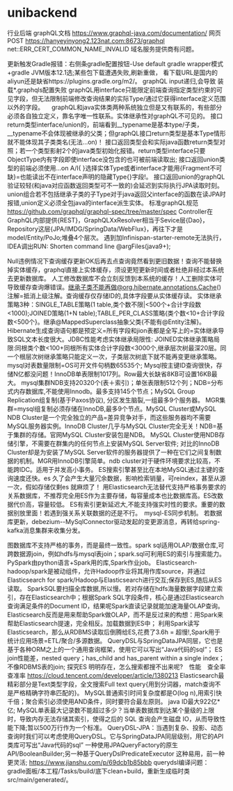 # unibackend
行业后端
graphQL文档 https://www.graphql-java.com/documentation/
网页POST https://hanyeyinyong2.123nat.com:8673/graphql net::ERR_CERT_COMMON_NAME_INVALID 域名服务提供商有问题。

更新触发Gradle报错：右侧条gradle配置按钮-Use default gradle wrapper模式+gradle JVM版本12.1选;某些包下载遭遇失败,刷新重做，
看下载URL是国内的aliyun还是缺省https://plugins.gradle.org/m2/。
graphQL input递归,会导致 装载*.graphqls配置失败
graphQL用interface只能限定前端查询指定类型约束的可见字段，但无法限制前端修改查询结果的实际Type/通过它获得interface定义范围以外的字段。
　graphQL和java实体类两种系统独立但是又有联系的，有些部分必须各自独立定义，靠名字唯一性联系。实体继承性对graphQL不可见的。
接口return类型interface/union的，前端看到__typename是基本type/子类，__typename不会体现被继承的父类；但graphQL接口return类型是基本Type情形就不能体现其子类类名(无法...on)！
 接口返回类型会和实际java函数return类型对照；若一个类型影射2个的java类型初始化报错。return类型interface只要ObjectType内有字段即使interface没包含的也可被前端读取出;
 接口返回union类型的前端必须使用...on A/I{ }选择实体Type或者interface才能用{Fragment不可缺}=也能读出不在interface声明的隐藏Type{}字段!。
接口返回union的graphQL验证较轻(和java对应函数返回类型可不一致的)会延迟到实际执行JPA读取时刻。union组合若不包括继承子类的子Type对于java返回父interface的函数在读JPA时报错,union定义必须全包java的interface派生实体。
标准graphQL规范 https://github.com/graphql/graphql-spec/tree/master/spec
Controller在GraphQL内部提供{REST}，GraphQLXxResolver相当于Sevice层{Dao}，Repository这层{JPA/IMDG/SpringData/WebFlux}，再往下才是model/Entity/PoJo;堆叠4个层次。
遇到加Infinispan-starter-remote无法执行，IDEA调出RUN: Shorten command line @argFiles(java9+);

Null违例情况下查询缓存更新OK后再去点查询竟然看到更旧数据！查询不能替换掉实体缓存，graphql直接上实体缓存，须设更短更新时间或者杜绝非经过本系统去更新数据库。
人工修改数据库不会立刻反馈到本系统的缓存！人工删除实体可导致缓存查询爆错误。继承子类不能再做@org.hibernate.annotations.Cache()注解=抵消上级注解。查询缓存仅存储ID的,具体字段要从实体缓存读。
实体继承策略3种：SINGLE_TABLE策略(1 table,类个数不限|<500个+合计字段数<1000);JOINED策略(1+N table);TABLE_PER_CLASS策略{类个数<10+合计字段数<500个}。继承@MappedSuperclass抽象父类{不能有@Entity注解}。
Hibernate生成查询语句都是预定义=所有字段和jion表都是全写上的=实体继承导致SQL文本长度很大。JDBC性能考虑实体继承局限性:
JOINED实体继承策略局限:同根类个数<100+同根所有实体合计字段数<3000个,继承层次树最深20层。同一个根层次树继承策略只能定义一次，子类层次树底下就不能再变更继承策略。
mysql对表数量限制=OS可开文件句柄数65535个; Mysql按主键ID查询很快，存储N亿都没问题！InnoDB单表限制1017列。Row最大长缺省8KB可设置16KB最大。
mysql集群NDB支持20320个(表＋索引)；单张表限制512个列；NDB=分布式内存数据库,不能使用Innodb。最多支持145个节点；MySQL Group Replication组复制(基于Paxos协议), 分区发生脑裂,一组最多9个服务器。
MGR集群=mysql组复制必须存储在InnoDB,最多9个节点。MySQL Cluster或MySQL NDB Cluster是一个完全独立的产品=差异竞争对手，而这些服务器均不需要MySQL服务器实例。InnoDB Cluster几乎与MySQL Cluster完全无关！NDB=基于集群的存储。官网MySQL Cluster安装包是NDB。
MySQL Cluster使用NDB存储引擎，不需要在群集内的任何节点上安装MySQL Server软件; 对比的InnoDB Cluster却是为安装了MySQL Server软件的服务器提供了一种在它们之间复制数据的机制。MGR用InnoDB引擎简单。ndb cluster对于硬件环境要求比较高，不能跨IDC。适用于并发高小事务。
ES搜索引擎甚至比在本地MySQL通过主键的查询速度还快。es 久了会产生大量冗余数据，影响检索销量，可reindex，甚至从源一次，假如存储仅剩es 就麻烦了！
用Elasticsearch无法替代支持严格事务要求的关系数据库，不推荐完全用ES作为主要存储，每容量成本也比数据库高。ES改数据代价高，容量较低。
ES有索引更新延迟大,不能支持强实时性的要求。重要的数据别放里面！若遇到强关系关联数据的还是不行。　mysql-ES同步机制。
若数据库更新，debezium--MySqlConnector驱动发起的变更源消息，再转给spring-kafka消息集群来收集分发。

图数据库不支持严格的事务，而是最终一致性。spark sql适用OLAP/数据仓库,可跨数据源join，例如hdfs与mysql表join；spark.sql可利用ES的索引与搜索能力。
PySpark由python语言+Spark用的库,Spark作业job。
Elasticsearch-hadoop/spark是被动组件，允许Hadoop作业将其用作库source，并通过Elasticsearch for spark/Hadoop与Elasticsearch进行交互;保存到ES,随后从ES读取。
SparkSQL要扫描全库数据,所以慢。若对存储在hdfs海量数据字段建立索引，存在Elasticsearch中；根据Spark SQL字段条件，核心是通过Elasticsearch查询满足条件的Document ID，结果呢Spark直读记录就能加速海量OLAP查询。
Elasticsearch反而是用来帮助Spark做OLAP，而不是反过来的构想：用Spark来帮助Elasticsearch提速，完全相反。加载数据到ES中；
利用Spark读写Elasticsearch，那么从RDBMS读取后倒腾给ES,花费了3.6h = 超慢!,Spark用于统计应用场景=ETL/聚合/多源数据。
QueryDSL与SpringDataJPA同层，它也是基于各种ORM之上的一个通用查询框架，使用它可以写出“Java代码的sql”；
ES join性能差，nested query；has_child and has_parent within a single index；不像RDBMS表的join;
探究ES 明明存在，怎么搜索都搜不出来呢?　性能　查全率　查准率  https://cloud.tencent.com/developer/article/1380213
Elasticsearch最精彩部分是Text类型字段，全文搜索Full text query{用到分词器，match查询不是严格精确字符串匹配的}。
MySQL普通索引时间复杂度都是O(log n),用索引快千倍；聚合索引必须使用AND条件，同时要符合最左原则。
java ID最大922亿*亿;
MySQL单表最大记录数不能超过多少？当单表数据库到达某个量级的上限时，导致内存无法存储其索引，使得之后的 SQL 查询会产生磁盘 IO，从而导致性能下降;暂以500万行作为一个标准。
QueryDSL-JPA：当遇到复杂、投影、动态查询时我们可以考虑使用QueryDSL。它与SpringDataJPA同层级别，用它的API类库可写出“Java代码的sql”
一种使用JPAQueryFactory的原生API/BooleanBuilder;另一种基于QueryDslPredicateExecutor<T> 这种易用，前一种更灵活;   https://www.jianshu.com/p/69dcb1b85bbb
querydsl编译问题：gradle面板/本工程/Tasks/build/底下clean+build，重新生成临时类src/main/generated/。
